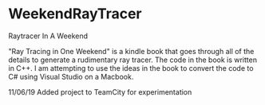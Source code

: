 # WeekendRayTracer
Raytracer In A Weekend

"Ray Tracing in One Weekend" is a kindle book that goes through all of the details to generate a rudimentary ray tracer. The code in the book is written in C++. I am attempting to use the ideas in the book to convert the code to C# using Visual Studio on a Macbook.

11/06/19
Added project to TeamCity for experimentation

